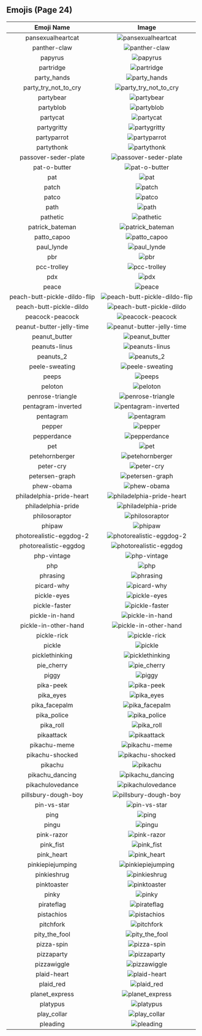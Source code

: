 
  ## Emojis (Page 24)
  |Emoji Name|Image|
  | :-: | :-: |
  |pansexualheartcat| ![pansexualheartcat](/emojis/lgbtintech/pansexualheartcat.png)|
  |panther-claw| ![panther-claw](/emojis/lgbtintech/panther-claw.jpg)|
  |papyrus| ![papyrus](/emojis/lgbtintech/papyrus.png)|
  |partridge| ![partridge](/emojis/lgbtintech/partridge.jpg)|
  |party_hands| ![party_hands](/emojis/lgbtintech/party_hands.gif)|
  |party_try_not_to_cry| ![party_try_not_to_cry](/emojis/lgbtintech/party_try_not_to_cry.gif)|
  |partybear| ![partybear](/emojis/lgbtintech/partybear.gif)|
  |partyblob| ![partyblob](/emojis/lgbtintech/partyblob.gif)|
  |partycat| ![partycat](/emojis/lgbtintech/partycat.gif)|
  |partygritty| ![partygritty](/emojis/lgbtintech/partygritty.gif)|
  |partyparrot| ![partyparrot](/emojis/lgbtintech/partyparrot.gif)|
  |partythonk| ![partythonk](/emojis/lgbtintech/partythonk.gif)|
  |passover-seder-plate| ![passover-seder-plate](/emojis/lgbtintech/passover-seder-plate.png)|
  |pat-o-butter| ![pat-o-butter](/emojis/lgbtintech/pat-o-butter.png)|
  |pat| ![pat](/emojis/lgbtintech/pat.jpg)|
  |patch| ![patch](/emojis/lgbtintech/patch.png)|
  |patco| ![patco](/emojis/lgbtintech/patco.png)|
  |path| ![path](/emojis/lgbtintech/path.png)|
  |pathetic| ![pathetic](/emojis/lgbtintech/pathetic.png)|
  |patrick_bateman| ![patrick_bateman](/emojis/lgbtintech/patrick_bateman.png)|
  |patto_capoo| ![patto_capoo](/emojis/lgbtintech/patto_capoo.gif)|
  |paul_lynde| ![paul_lynde](/emojis/lgbtintech/paul_lynde.png)|
  |pbr| ![pbr](/emojis/lgbtintech/pbr.jpg)|
  |pcc-trolley| ![pcc-trolley](/emojis/lgbtintech/pcc-trolley.jpg)|
  |pdx| ![pdx](/emojis/lgbtintech/pdx.jpg)|
  |peace| ![peace](/emojis/lgbtintech/peace.png)|
  |peach-butt-pickle-dildo-flip| ![peach-butt-pickle-dildo-flip](/emojis/lgbtintech/peach-butt-pickle-dildo-flip.png)|
  |peach-butt-pickle-dildo| ![peach-butt-pickle-dildo](/emojis/lgbtintech/peach-butt-pickle-dildo.png)|
  |peacock-peacock| ![peacock-peacock](/emojis/lgbtintech/peacock-peacock.jpg)|
  |peanut-butter-jelly-time| ![peanut-butter-jelly-time](/emojis/lgbtintech/peanut-butter-jelly-time.gif)|
  |peanut_butter| ![peanut_butter](/emojis/lgbtintech/peanut_butter.png)|
  |peanuts-linus| ![peanuts-linus](/emojis/lgbtintech/peanuts-linus.png)|
  |peanuts_2| ![peanuts_2](/emojis/lgbtintech/peanuts_2.png)|
  |peele-sweating| ![peele-sweating](/emojis/lgbtintech/peele-sweating.jpg)|
  |peeps| ![peeps](/emojis/lgbtintech/peeps.png)|
  |peloton| ![peloton](/emojis/lgbtintech/peloton.png)|
  |penrose-triangle| ![penrose-triangle](/emojis/lgbtintech/penrose-triangle.png)|
  |pentagram-inverted| ![pentagram-inverted](/emojis/lgbtintech/pentagram-inverted.png)|
  |pentagram| ![pentagram](/emojis/lgbtintech/pentagram.png)|
  |pepper| ![pepper](/emojis/lgbtintech/pepper.png)|
  |pepperdance| ![pepperdance](/emojis/lgbtintech/pepperdance.gif)|
  |pet| ![pet](/emojis/lgbtintech/pet.png)|
  |petehornberger| ![petehornberger](/emojis/lgbtintech/petehornberger.png)|
  |peter-cry| ![peter-cry](/emojis/lgbtintech/peter-cry.gif)|
  |petersen-graph| ![petersen-graph](/emojis/lgbtintech/petersen-graph.png)|
  |phew-obama| ![phew-obama](/emojis/lgbtintech/phew-obama.gif)|
  |philadelphia-pride-heart| ![philadelphia-pride-heart](/emojis/lgbtintech/philadelphia-pride-heart.png)|
  |philadelphia-pride| ![philadelphia-pride](/emojis/lgbtintech/philadelphia-pride.png)|
  |philosoraptor| ![philosoraptor](/emojis/lgbtintech/philosoraptor.png)|
  |phipaw| ![phipaw](/emojis/lgbtintech/phipaw.png)|
  |photorealistic-eggdog-2| ![photorealistic-eggdog-2](/emojis/lgbtintech/photorealistic-eggdog-2.png)|
  |photorealistic-eggdog| ![photorealistic-eggdog](/emojis/lgbtintech/photorealistic-eggdog.jpg)|
  |php-vintage| ![php-vintage](/emojis/lgbtintech/php-vintage.png)|
  |php| ![php](/emojis/lgbtintech/php.png)|
  |phrasing| ![phrasing](/emojis/lgbtintech/phrasing.png)|
  |picard-why| ![picard-why](/emojis/lgbtintech/picard-why.png)|
  |pickle-eyes| ![pickle-eyes](/emojis/lgbtintech/pickle-eyes.png)|
  |pickle-faster| ![pickle-faster](/emojis/lgbtintech/pickle-faster.png)|
  |pickle-in-hand| ![pickle-in-hand](/emojis/lgbtintech/pickle-in-hand.png)|
  |pickle-in-other-hand| ![pickle-in-other-hand](/emojis/lgbtintech/pickle-in-other-hand.png)|
  |pickle-rick| ![pickle-rick](/emojis/lgbtintech/pickle-rick.png)|
  |pickle| ![pickle](/emojis/lgbtintech/pickle.png)|
  |picklethinking| ![picklethinking](/emojis/lgbtintech/picklethinking.png)|
  |pie_cherry| ![pie_cherry](/emojis/lgbtintech/pie_cherry.png)|
  |piggy| ![piggy](/emojis/lgbtintech/piggy.png)|
  |pika-peek| ![pika-peek](/emojis/lgbtintech/pika-peek.png)|
  |pika_eyes| ![pika_eyes](/emojis/lgbtintech/pika_eyes.gif)|
  |pika_facepalm| ![pika_facepalm](/emojis/lgbtintech/pika_facepalm.png)|
  |pika_police| ![pika_police](/emojis/lgbtintech/pika_police.png)|
  |pika_roll| ![pika_roll](/emojis/lgbtintech/pika_roll.gif)|
  |pikaattack| ![pikaattack](/emojis/lgbtintech/pikaattack.png)|
  |pikachu-meme| ![pikachu-meme](/emojis/lgbtintech/pikachu-meme.jpg)|
  |pikachu-shocked| ![pikachu-shocked](/emojis/lgbtintech/pikachu-shocked.jpg)|
  |pikachu| ![pikachu](/emojis/lgbtintech/pikachu.gif)|
  |pikachu_dancing| ![pikachu_dancing](/emojis/lgbtintech/pikachu_dancing.gif)|
  |pikachulovedance| ![pikachulovedance](/emojis/lgbtintech/pikachulovedance.gif)|
  |pillsbury-dough-boy| ![pillsbury-dough-boy](/emojis/lgbtintech/pillsbury-dough-boy.jpg)|
  |pin-vs-star| ![pin-vs-star](/emojis/lgbtintech/pin-vs-star.png)|
  |ping| ![ping](/emojis/lgbtintech/ping.png)|
  |pingu| ![pingu](/emojis/lgbtintech/pingu.gif)|
  |pink-razor| ![pink-razor](/emojis/lgbtintech/pink-razor.png)|
  |pink_fist| ![pink_fist](/emojis/lgbtintech/pink_fist.png)|
  |pink_heart| ![pink_heart](/emojis/lgbtintech/pink_heart.png)|
  |pinkiepiejumping| ![pinkiepiejumping](/emojis/lgbtintech/pinkiepiejumping.gif)|
  |pinkieshrug| ![pinkieshrug](/emojis/lgbtintech/pinkieshrug.png)|
  |pinktoaster| ![pinktoaster](/emojis/lgbtintech/pinktoaster.gif)|
  |pinky| ![pinky](/emojis/lgbtintech/pinky.jpg)|
  |pirateflag| ![pirateflag](/emojis/lgbtintech/pirateflag.png)|
  |pistachios| ![pistachios](/emojis/lgbtintech/pistachios.png)|
  |pitchfork| ![pitchfork](/emojis/lgbtintech/pitchfork.png)|
  |pity_the_fool| ![pity_the_fool](/emojis/lgbtintech/pity_the_fool.png)|
  |pizza-spin| ![pizza-spin](/emojis/lgbtintech/pizza-spin.gif)|
  |pizzaparty| ![pizzaparty](/emojis/lgbtintech/pizzaparty.png)|
  |pizzawiggle| ![pizzawiggle](/emojis/lgbtintech/pizzawiggle.gif)|
  |plaid-heart| ![plaid-heart](/emojis/lgbtintech/plaid-heart.png)|
  |plaid_red| ![plaid_red](/emojis/lgbtintech/plaid_red.jpg)|
  |planet_express| ![planet_express](/emojis/lgbtintech/planet_express.jpg)|
  |platypus| ![platypus](/emojis/lgbtintech/platypus.png)|
  |play_collar| ![play_collar](/emojis/lgbtintech/play_collar.png)|
  |pleading| ![pleading](/emojis/lgbtintech/pleading.png)|
  